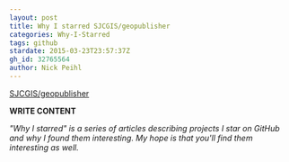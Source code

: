 ```yaml
---
layout: post
title: Why I starred SJCGIS/geopublisher
categories: Why-I-Starred
tags: github
stardate: 2015-03-23T23:57:37Z
gh_id: 32765564
author: Nick Peihl
---
```


[SJCGIS/geopublisher](https://github.com/SJCGIS/geopublisher)

**WRITE CONTENT**

*"Why I starred" is a series of articles describing projects I star on GitHub and why I found them interesting. My hope is that you'll find them interesting as well.*

